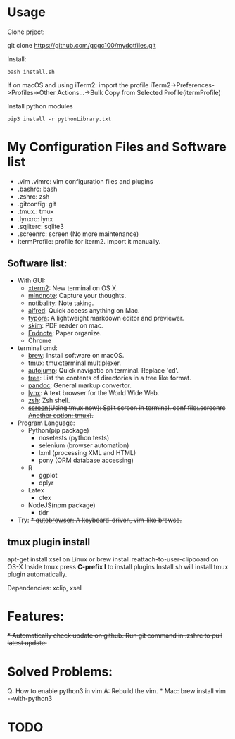# Usage
Clone prject:

git clone https://github.com/gcgc100/mydotfiles.git

Install:
```
bash install.sh
```

If on macOS and using iTerm2: import the profile
iTerm2->Preferences->Profiles->Other Actions...->Bulk Copy from Selected Profile(itermProfile)

Install python modules
```
pip3 install -r pythonLibrary.txt
```


# My Configuration Files and Software list

* .vim .vimrc: vim configuration files and plugins
* .bashrc: bash 
* .zshrc: zsh 
* .gitconfig: git 
* .tmux.: tmux 
* .lynxrc: lynx
* .sqliterc: sqlite3
* .screenrc: screen (No more maintenance)
* itermProfile: profile for iterm2. Import it manually.

## Software list:
* With GUI:
    * [xterm2](https://www.iterm2.com/): New terminal on OS X.
    * [mindnote](https://mindnode.com/mindnode/mac): Capture your thoughts.
    * [notibality](http://gingerlabs.com/): Note taking.
    * [alfred](https://www.alfredapp.com/): Quick access anything on Mac.
    * [typora](https://www.typora.io/): A lightweight markdown editor and previewer.
    * [skim](https://skim-app.sourceforge.io/): PDF reader on mac.
    * [Endnote](http://endnote.com/): Paper organize.
    * Chrome
* terminal cmd:
    * [brew](https://brew.sh/): Install software on macOS.
    * [tmux](https://github.com/tmux/tmux): tmux:terminal multiplexer.
    * [autojump](https://github.com/wting/autojump): Quick navigatio on terminal. Replace 'cd'.
    * [tree](http://www.computerhope.com/unix/tree.htm): List the contents of directories in a tree like format.
    * [pandoc](http://www.pandoc.org/): General markup convertor.
    * [lynx](http://lynx.browser.org): A text browser for the World Wide Web.
    * [zsh](http://zsh.sourceforge.net/): Zsh shell.
    * ~~[screen](https://www.gnu.org/software/screen/)(Using tmux now): Split screen in terminal. conf file:.screenrc [Another option: tmux](http://tmux.github.io/)).~~
* Program Language:
    * Python(pip package)
        * nosetests (python tests)
        * selenium (browser automation)
        * lxml (processing XML and HTML)
        * pony (ORM database accessing)
    * R
        * ggplot
        * dplyr
    * Latex
        * ctex
    * NodeJS(npm package)
        * tldr
* Try:
    ~~* [qutebrowser](https://www.qutebrowser.org/index.html): A keyboard-driven, vim-like browse.~~


## tmux plugin install
apt-get install xsel on Linux or brew install reattach-to-user-clipboard on OS-X
Inside tmux press **C-prefix I** to install plugins
Install.sh will install tmux plugin automatically.

Dependencies: xclip, xsel

# Features:
~~* Automatically check update on github. Run git command in .zshrc to pull latest update.~~

# Solved Problems:
Q: How to enable python3 in vim
A: Rebuild the vim. 
    * Mac: brew install vim --with-python3

# TODO
